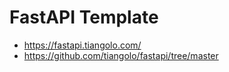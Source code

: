 # FastAPI Template

- https://fastapi.tiangolo.com/
- https://github.com/tiangolo/fastapi/tree/master
